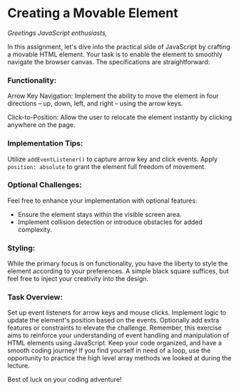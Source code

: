 # Creating a Movable Element

_Greetings JavaScript enthusiasts,_

In this assignment, let's dive into the practical side of JavaScript by crafting a movable HTML element. Your task is to enable the element to smoothly navigate the browser canvas. The specifications are straightforward:

### Functionality:

Arrow Key Navigation: Implement the ability to move the element in four directions – up, down, left, and right – using the arrow keys.

Click-to-Position: Allow the user to relocate the element instantly by clicking anywhere on the page.

### Implementation Tips:

Utilize `addEventListener()` to capture arrow key and click events.
Apply `position: absolute` to grant the element full freedom of movement.

### Optional Challenges:

Feel free to enhance your implementation with optional features:

- Ensure the element stays within the visible screen area.
- Implement collision detection or introduce obstacles for added complexity.

### Styling:

While the primary focus is on functionality, you have the liberty to style the element according to your preferences. A simple black square suffices, but feel free to inject your creativity into the design.

### Task Overview:

Set up event listeners for arrow keys and mouse clicks.
Implement logic to update the element's position based on the events.
Optionally add extra features or constraints to elevate the challenge.
Remember, this exercise aims to reinforce your understanding of event handling and manipulation of HTML elements using JavaScript. Keep your code organized, and have a smooth coding journey! If you find yourself in need of a loop, use the opportunity to practice the high level array methods we looked at during the lecture.

Best of luck on your coding adventure!
